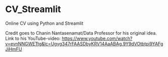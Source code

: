# CV_Streamlit
 Online CV using Python and Streamlit
 
 Credit goes to Chanin Nantasenamat/Data Professor for his original idea.
 Link to his YouTube-video: https://www.youtube.com/watch?v=evnNNGWETtg&lc=Ugyg347rFAASDbyKRV14AaABAg.9Y9dVOtbtpi9YAFgJiHmFU

